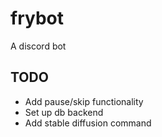 # frybot
A discord bot

## TODO
- Add pause/skip functionality
- Set up db backend
- Add stable diffusion command
